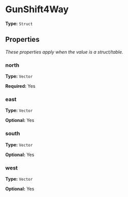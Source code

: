 # GunShift4Way

**Type:** `Struct`

## Properties

*These properties apply when the value is a struct/table.*

### north

**Type:** `Vector`

**Required:** Yes

### east

**Type:** `Vector`

**Optional:** Yes

### south

**Type:** `Vector`

**Optional:** Yes

### west

**Type:** `Vector`

**Optional:** Yes

